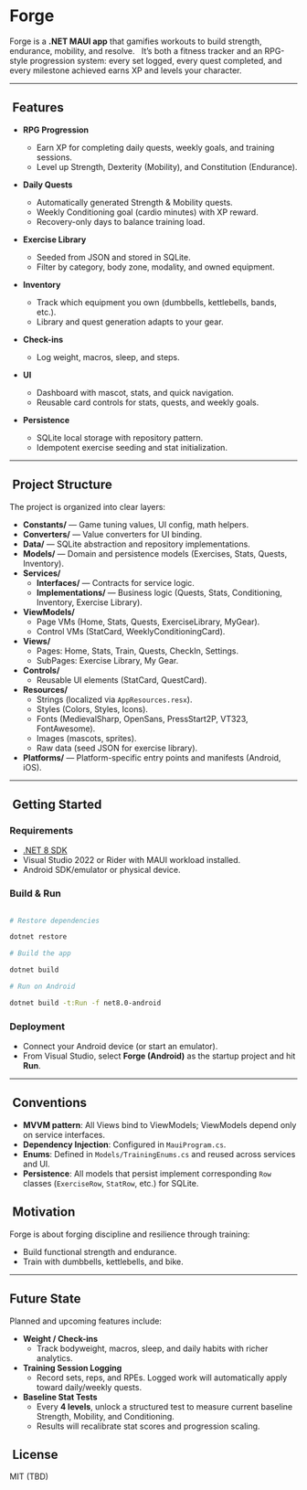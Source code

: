 
# Forge

Forge is a **.NET MAUI app** that gamifies workouts to build strength, endurance, mobility, and resolve.  
It’s both a fitness tracker and an RPG-style progression system: every set logged, every quest completed, and every milestone achieved earns XP and levels your character.

---
##  Features

- **RPG Progression**
	-  Earn XP for completing daily quests, weekly goals, and training sessions.
	-  Level up Strength, Dexterity (Mobility), and Constitution (Endurance).

- **Daily Quests**
	-  Automatically generated Strength & Mobility quests.
	-  Weekly Conditioning goal (cardio minutes) with XP reward.
	-  Recovery-only days to balance training load.

- **Exercise Library**
	-  Seeded from JSON and stored in SQLite.
	-  Filter by category, body zone, modality, and owned equipment.

- **Inventory**
	-  Track which equipment you own (dumbbells, kettlebells, bands, etc.).
	-  Library and quest generation adapts to your gear.

- **Check-ins**
	-  Log weight, macros, sleep, and steps.

- **UI**
	-  Dashboard with mascot, stats, and quick navigation.
	-  Reusable card controls for stats, quests, and weekly goals.

- **Persistence**
	-  SQLite local storage with repository pattern.
	-  Idempotent exercise seeding and stat initialization.

  

---

  

##  Project Structure


The project is organized into clear layers:

- **Constants/** — Game tuning values, UI config, math helpers.
- **Converters/** — Value converters for UI binding.
- **Data/** — SQLite abstraction and repository implementations.
- **Models/** — Domain and persistence models (Exercises, Stats, Quests, Inventory).
- **Services/**
	-  **Interfaces/** — Contracts for service logic.
	-  **Implementations/** — Business logic (Quests, Stats, Conditioning, Inventory, Exercise Library).
- **ViewModels/**
	-  Page VMs (Home, Stats, Quests, ExerciseLibrary, MyGear).
	-  Control VMs (StatCard, WeeklyConditioningCard).
- **Views/**
	-  Pages: Home, Stats, Train, Quests, CheckIn, Settings.
	-  SubPages: Exercise Library, My Gear.
- **Controls/**
	-  Reusable UI elements (StatCard, QuestCard).
- **Resources/**
	-  Strings (localized via `AppResources.resx`).
	-  Styles (Colors, Styles, Icons).
	-  Fonts (MedievalSharp, OpenSans, PressStart2P, VT323, FontAwesome).
	-  Images (mascots, sprites).
	- Raw data (seed JSON for exercise library).
- **Platforms/** — Platform-specific entry points and manifests (Android, iOS).

  
---

  

##  Getting Started

### Requirements

- [.NET 8 SDK](https://dotnet.microsoft.com/)
- Visual Studio 2022 or Rider with MAUI workload installed.
- Android SDK/emulator or physical device.

### Build & Run

```bash

# Restore dependencies

dotnet restore

# Build the app

dotnet build 

# Run on Android

dotnet build -t:Run -f net8.0-android

```

### Deployment
- Connect your Android device (or start an emulator).
- From Visual Studio, select **Forge (Android)** as the startup project and hit **Run**.


---

##  Conventions

- **MVVM pattern**: All Views bind to ViewModels; ViewModels depend only on service interfaces.
- **Dependency Injection**: Configured in `MauiProgram.cs`.
- **Enums**: Defined in `Models/TrainingEnums.cs` and reused across services and UI.
- **Persistence**: All models that persist implement corresponding `Row` classes (`ExerciseRow`, `StatRow`, etc.) for SQLite.

##  Motivation

Forge is about forging discipline and resilience through training:  
- Build functional strength and endurance.  
- Train with dumbbells, kettlebells, and bike.  

---

  

## Future State

Planned and upcoming features include:

- **Weight / Check-ins**  
	- Track bodyweight, macros, sleep, and daily habits with richer analytics. 
- **Training Session Logging**  
	-  Record sets, reps, and RPEs. Logged work will automatically apply toward daily/weekly quests.  
- **Baseline Stat Tests**  
	-  Every **4 levels**, unlock a structured test to measure current baseline Strength, Mobility, and Conditioning.
	- Results will recalibrate stat scores and progression scaling.
##  License

MIT (TBD)
